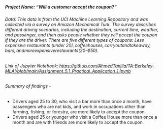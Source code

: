 ##### Project Name: “Will a customer accept the coupon?” 
###### Data: This data is from the UCI Machine Learning Repository and was collected via a survey on Amazon Mechanical Turk. The survey describes different driving scenarios, including the destination, current time, weather, and passenger, and then asks people whether they will accept the coupon if they are the driver. There are five different types of coupons: Less expensive restaurants (under $20), coffee houses, carryout and takeaway, bars, and more expensive restaurants ($20–$50).
###### Link of Jupyter Notebook: https://github.com/AhmedTanjila/TA-Berkeley-MLAI/blob/main/Assignment_5.1_Practical_Application_1.ipynb
###### Summary of findings - 
- Drivers aged 25 to 30, who visit a bar more than once a month, have passengers who are not kids, and work in occupations other than farming, fishing, or forestry, are more likely to accept the coupon.
- Drivers aged 25 or younger who visit a Coffee House more than once a month and are with friends are more likely to accept the coupon.

